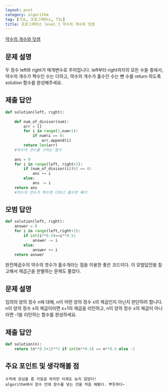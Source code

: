 ```yaml
---
layout: post
category: algorithm
tag: [기초, 프로그래머스, TIL]
title: 프로그래머스 level 1 약수의 개수와 덧셈
---
```


[약수의 개수와 덧셈 ](https://programmers.co.kr/learn/courses/30/lessons/77884) 

## 문제 설명

두 정수 left와 right가 매개변수로 주어집니다. left부터 right까지의 모든 수들 중에서, 약수의 개수가 짝수인 수는 더하고, 약수의 개수가 홀수인 수는 뺀 수를 return 하도록 solution 함수를 완성해주세요.

## 제출 답안

```python
def solution(left, right):
    
    def num_of_divisor(num):
        arr = []
        for i in range(1,num+1):
            if num%i == 0:
                arr.append(i)
        return len(arr)  
    #약수의 갯수를 구하는 함수      
    
    ans = 0
    for i in range(left, right+1):
        if (num_of_divisor(i))%2 == 0:
            ans += i
        else:
            ans -= i
    return ans
    #약수의 갯수가 짝수면 더하고 홀수면 빼기
```

## 모범 답안

```python
def solution(left, right):
    answer = 0
    for i in range(left,right+1):
        if int(i**0.5)==i**0.5:
            answer -= i
        else:
            answer += i
    return answer
```
완전제곱수의 약수의 갯수가 홀수개라는 점을 이용한 좋은 코드이다.
이 모범답안을 참고해서 제곱근을 판별하는 문제도 풀었다.

## 문제 설명

임의의 양의 정수 n에 대해, n이 어떤 양의 정수 x의 제곱인지 아닌지 판단하려 합니다.
n이 양의 정수 x의 제곱이라면 x+1의 제곱을 리턴하고, n이 양의 정수 x의 제곱이 아니라면 -1을 리턴하는 함수를 완성하세요.

## 제출 답안

```python
def solution(n):
    return (n**0.5+1)**2 if int(n**0.5) == n**0.5 else -1
```

## 주요 포인트 및 생각해볼 점   

    수학에 관심을 좀 가질걸 하지만 이제도 늦지 않았다!  
    algorithm에서 함수 안에 함수를 넣는 것을 처음 해봤다. 뿌듯하다~